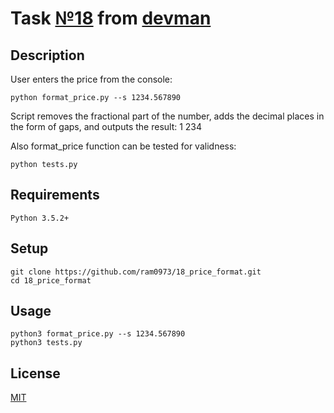 # Task [№18](https://devman.org/challenges/18/) from [devman](https://devman.org)
## Description
User enters the price from the console:  
```
python format_price.py --s 1234.567890
```
Script removes the fractional part of the number, adds the decimal places
in the form of gaps, and outputs the result: 1 234

Also format_price function can be tested for validness:
```
python tests.py
```
## Requirements
```
Python 3.5.2+
```
## Setup
```    
git clone https://github.com/ram0973/18_price_format.git
cd 18_price_format
```
## Usage
```
python3 format_price.py --s 1234.567890
python3 tests.py
```
## License
[MIT](http://opensource.org/licenses/MIT)